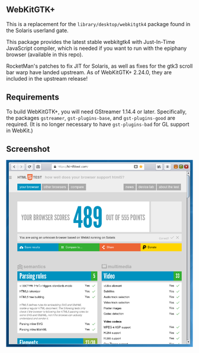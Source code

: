 ## WebKitGTK+

This is a replacement for the `library/desktop/webkitgtk4` package found
in the Solaris userland gate.

This package provides the latest stable webkitgtk4 with Just-In-Time
JavaScript compiler, which is needed if you want to run with the
epiphany browser (available in this repo).

RocketMan's patches to fix JIT for Solaris, as well as fixes for the
gtk3 scroll bar warp have landed upstream.  As of WebKitGTK+ 2.24.0,
they are included in the upstream release!

## Requirements

To build WebKitGTK+, you will need GStreamer 1.14.4 or later.
Specifically, the packages `gstreamer`, `gst-plugins-base`, and
`gst-plugins-good` are required.  (It is no longer necessary to have
`gst-plugins-bad` for GL support in WebKit.)

## Screenshot
![screenshot](https://raw.githubusercontent.com/RocketMan/solaris-ports/master/components/desktop/webkitgtk4/screenshot.png "Epiphany/WebKitGTK+")
